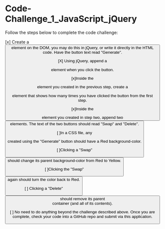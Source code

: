 # Code-Challenge_1_JavaScript_jQuery

Follow the steps below to complete the code challenge:

 [x] Create a <button> element on the DOM, you may do this in jQuery, or write it directly in the HTML code. Have the button text read "Generate".

 [X] Using jQuery, append a <div> element when you click the button.

 [x]Inside the <div> element you created in the previous step, create a <p> element that shows how many times you have clicked the button from the first step.

 [x]Inside the <div> element you created in step two, append two <button> elements. The text of the two buttons should read "Swap" and "Delete".

 [ ]In a CSS file, any <div> created using the "Generate" button should have a Red background-color.

 [ ]Clicking a "Swap" <button> should change its parent background-color from Red to Yellow.

 [ ]Clicking the "Swap" <button> again should turn the color back to Red.

 [ ] Clicking a "Delete" <button> should remove its parent <div> container (and all of its contents).

 [ ] No need to do anything beyond the challenge described above. Once you are complete, check your code into a GitHub repo and submit via this application.
